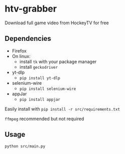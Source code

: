 # htv-grabber
Download full game video from HockeyTV for free

## Dependencies
- Firefox
- On linux:
    - install ```tk``` with your package manager
    - install ```geckodriver```
- yt-dlp
    - ```pip install yt-dlp```
- selenium-wire
    - ```pip install selenium-wire```
- appJar
    - ```pip install appjar```

Easily install with ```pip install -r src/requirements.txt```

```ffmpeg``` recommended but not required

## Usage
```python src/main.py```
